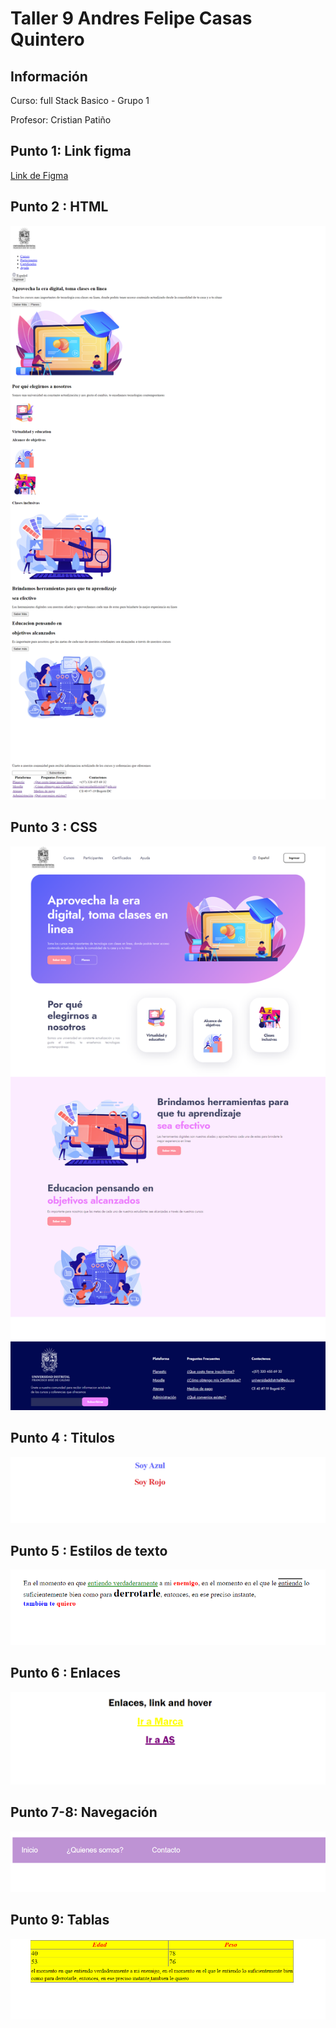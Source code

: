 <h1>Taller 9 Andres Felipe Casas Quintero</h1>

<h2> Información</h2>

<p>Curso: full Stack Basico - Grupo 1</p>
<p>Profesor: Cristian Patiño</p>

<h2> Punto 1: Link figma</h2>

<a href="https://www.figma.com/file/26GXxTBE2tB52EUSWYYgej/Andres-Casas---Proyecto-FIGMA?type=design&node-id=0%3A1&mode=design&t=EVyBoheGpHTpI5gY-1" target="_blank">Link de Figma</a>

<h2> Punto 2 : HTML</h2>
<img src="./public/images/html.png" alt="html">

<h2> Punto 3 : CSS </h2>
<img src="./public/images/CSS.png" alt="css">

<h2> Punto 4 : Titulos </h2>
<img src="./public/images/punto 4.png" alt="Punto 4">

<h2> Punto 5 : Estilos de texto </h2>
<img src="./public/images/punto 5.png" alt="Punto 5">

<h2> Punto 6 : Enlaces </h2>
<img src="./public/images/punto 6.png" alt="Punto 6">

<h2> Punto 7-8: Navegación </h2>
<img src="./public/images/punto 7-8.png" alt="Punto 7-8">

<h2> Punto 9: Tablas </h2>
<img src="./public/images/punto 9.png" alt="Punto 9">
